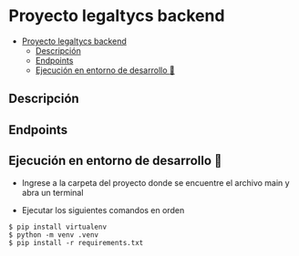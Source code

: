 # Proyecto legaltycs backend

<!--toc:start-->
- [Proyecto legaltycs backend](#proyecto-legaltycs-backend)
  - [Descripción](#descripción)
  - [Endpoints](#endpoints)
  - [Ejecución en entorno de desarrollo :rocket:](#ejecución-en-entorno-de-desarrollo-rocket)
<!--toc:end-->

## Descripción

## Endpoints

## Ejecución en entorno de desarrollo :rocket:

- Ingrese a la carpeta del proyecto donde se encuentre el archivo main y abra un terminal

- Ejecutar los siguientes comandos en orden

```
$ pip install virtualenv
$ python -m venv .venv
$ pip install -r requirements.txt 

```
